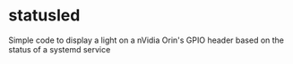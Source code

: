 # statusled

Simple code to display a light on a nVidia Orin's GPIO header based on the status of a systemd service
